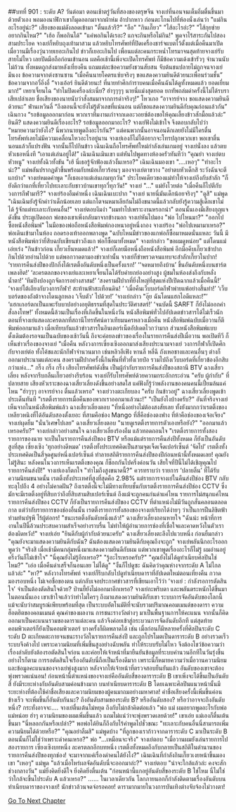 ##บทที่ 901 : ระดับ A?
วันต่อมา
ตอนเช้าตรู่วันที่สองของตรุษจีน
จางเย่ที่นอนจนเต็มอิ่มตื่นขึ้นมาด้วยตัวเอง พอมองนาฬิกาเขาก็มุดออกมาจากผ้าห่ม อ้าปากหาว ก่อนตะโกนไปที่ห้องนั่งเล่นว่า "แม่กินอะไรอยู่น่ะ?"
เสียงของแม่ดังลอดเข้ามา
"ตื่นแล้วรึ?"
"อือ"
"กินเกี๊ยว"
"ไส้อะไรอ่ะ?"
"ไส้กุยช่าย อยากกินไหม?"
"เฮ้อ ก็พอกินได้"
"แค่พอกินได้เรอะ? แกจะกินหรือไม่กิน!"
พูดจาไร้สาระกันไปสองสามประโยค จางเย่ก็หยิบถุงเท้ามาสวม แล้วหยิบโทรศัพท์ที่ปิดเครื่องชาร์จแบตไว้ตั้งแต่เมื่อคืนมาเปิด เมื่อวานมีเรื่องวุ่นวายเยอะเกินไป ข่าวก็เยอะเกินไป เพื่อนแต่ละคนกระหน่ำโทรมาจนสุดท้ายจางเย่รับสายไม่ไหว เลยปิดมือถือก่อนเข้านอน ผลคือเช้านี้เพิ่งจะเปิดโทรศัพท์ ก็มีข้อความเด้งเข้ารัวๆ จำนวนนับไม่ถ้วน ทั้งหมดถูกส่งมาหลังเที่ยงคืน แถมแต่ละข้อความยังชวนสับสน จับต้นชนปลายไม่ถูกจนจางเย่มึนงง
ข้อความจากต่งซานซาน “เมื่อคืนนายโคตรแซ่บจริงๆ ขอแสดงความยินดีด้วยนะเพื่อนร่วมชั้น”
ข้อความจากอวี๋อิ่งอี๋ “จางเอ้อร์ ยินดีด้วยนะ! ที่นายทำศึกกำราบคนเมื่อคืนฉันได้ดูทั้งหมดแล้ว ยอดเยี่ยมมาก!”
เหยาเจี้ยนไฉ “ทำไมปิดเครื่องล่ะเนี่ย? ฮ่าๆๆๆๆ นายนี่แม่งสุดยอด ยกทัพถล่มด่าครั้งนี้ไม่ได้รบราเสียเปล่าเลย ชื่อเสียงของนายนับว่าสั่งสมมาจากการด่าจริงๆ!”
โหวเกอ “อาจารย์จาง ขอแสดงความยินดีด้วยนะ”
ฟ่านเหวินลี่ “ถึงตอนนี้จะยังไม่รู้ตัวเลขที่แน่นอน แต่ก็ขอแสดงความยินดีกับคุณก่อนแล้วกัน”
เฉินกวง “รอข้อมูลออกมาก่อน พวกเราทีมงานเก่าจากเดอะวอยซ์ต้องขอให้คุณเลี้ยงข้าวสักมื้อแล้วล่ะ”
ยินดี?
แสดงความยินดีเรื่องอะไร?
รอข้อมูลออกมาอะไร?
จางเย่ฟังไม่เข้าใจ จึงตอบกลับไปว่า “หมายความว่ายังไง? นี่พวกนายพูดถึงอะไรกัน?”
แต่คนพวกนั้นอาจนอนดึกเลยยังไม่มีใครตื่น โทรศัพท์เลยไม่มีความเคลื่อนไหวอะไรอยู่นาน จางเย่เองก็ไม่ได้อยากจะโทรปลุกพวกเขา พอเขาตื่นนอนแล้วก็แปรงฟัน จากนั้นก็ไปกินข้าว
เฉินเฉินถือโทรศัพท์ใหม่กำลังเล่นเกมอยู่
จางเย่นั่งลง แล้วตบหัวเธอหนึ่งที “เอาแต่เล่นอยู่ได้!”
เฉินเฉินเมินเขา แต่หันไปพูดทางห้องครัวทันทีว่า “คุณย่า จางเย่ตบหัวหนู”
จางเย่ทั้งฉิวทั้งขัน "เฮ้ นี่เธอรู้จักฟ้องแล้วงั้นเหรอ?"
เฉินเฉินมองเขา "....เหอๆ"
"ทำอะไรน่ะ?" แม่พลันปรากฏตัวขึ้นพร้อมกับหม้อเกี๊ยวร้อนๆ มองจางเย่ตาขวาง "อย่าตบหัวเด็กสิ ระวังฉันจะตีแกบ้าง"
จางเย่หมดคำพูด "ก็เธอเอาแต่เล่นเกมทุกวัน"
ประโยคเดียวของแม่ทำให้จางเย่ถึงกับสำลัก "ก็ยังดีกว่าแกที่เที่ยวไปทะเลาะกับชาวบ้านเขาทุกวี่ทุกวัน!"
จางเย่ "..."
แม่ยังโวยต่อ "เมื่อคืนก็ไปตีกับวงการกีฬามารึ?"
จางเย่ร้องอืมคำหนึ่ง
เฉินเฉินเบะปาก "จางเย่ นายนี่มันเด็กน้อยจริงๆ"
"ดูสิ" แม่พูด "เฉินเฉินยังรู้จักคำว่าเด็กน้อยเลย แต่แกโตจนหมาเลียก้นไม่ถึงขนาดนี้แล้วกลับยังรู้ความสู้เด็กเขาไม่ได้ รู้จักแต่ทะเลาะกับคนอื่น!"
จางเย่ตอบงึมงำ "ผมทำไปเพราะงานหรอกน่า"
ตอนนั้นเองมีเสียงกุญแจดังขึ้น ประตูเปิดออก พ่อของเขาเพิ่งกลับมาจากข้างนอก
จางเย่หันไปมอง "พ่อ ไปไหนมา?"
"ออกไปซื้อหนังสือพิมพ์" ในมือของพ่อถือหนังสือพิมพ์กองหนาอยู่หนึ่งกอง
จางเย่ร้อง "พ่อไปเหมามาเหรอ?"
พ่อเดินเข้ามาในห้อง ถอดรองเท้าออกพลางพูด "ฉบับไหนมีข่าวของแกพ่อก็ซื้อมาหมดนั่นแหละ วันนี้ มีหนังสือพิมพ์กว่ายี่สิบฉบับเขียนข่าวถึงแก พ่อก็ซื้อมาทั้งหมด"
จางเย่กล่าว "ขอผมดูหน่อย"
แต่โดนแม่เอ่ยเร่ง "กินข้าวก่อน เกี๊ยวเย็นหมดแล้ว!"
จางเย่ก็เลยมือหนึ่งถือหนังสือพิมพ์ อีกมือคีบเกี๊ยวเข้าปาก กินไปด้วยอ่านไปด้วย แต่พอกวาดตามองข่าวเท่านั้น จางเย่ก็ขำพรวดจนแทบจะสำลักเกี๊ยวในปาก!
‘รายการคืนส่งปีของปักกิ่งได้เรตติ้งอันดับหนึ่งเป็นครั้งแรก!’
‘‘จดหมายถึงบ้าน’ ขึ้นอันดับหนึ่งบนชาร์ตเพลงฮิต!’
‘ละครตลกของจางเย่และเหยาเจี้ยนไฉได้รับคำยกย่องอย่างสูง ผู้ชมในห้องส่งถึงกับหลั่งน้ำตา!’
‘ทีมปิงปองถูกจัดการอย่างสาสม!’
‘สงครามฝีปากที่ยิ่งใหญ่ที่สุดแห่งปีเปิดฉากแล้วเมื่อคืนนี้!’
‘จางเย่โต้เถียงกับวงการกีฬา! สะท้านฟ้าสะเทือนดิน! ’
‘เมื่อคืนเว็บบอร์ดกีฬาพ่ายแพ้อย่างสิ้นท่า!’
‘เว็บบอร์ดของถังต้าจางโดนลูกหลง ‘เจ็บตัว’ ไปด้วย!’
‘จางเย่กล่าว "อุ๊ย ฉันโดนแฮกไอดีแหละ!”’
‘แฮกเกอร์ตกเป็นแพะรับบาปอย่างอยุติธรรมที่สุดในประวัติศาสตร์!’
‘จนบัดนี้ SARFT ก็ยังไม่ออกคำสั่งลงโทษ!’
ทั้งหมดนี้ล้วนเป็นเรื่องที่เกิดขึ้นในหนึ่งวัน หนังสือพิมพ์ทั่วไปอัปเดตข่าวสารได้ไม่เร็วนัก ตอนที่จางเย่แสดงละครตลกที่สถานีโทรทัศน์ดาวเทียมนครหลวงเมื่อคืน หนังสือพิมพ์ฉบับเมื่อวานก็ตีพิมพ์ออกมาแล้ว เมื่อเทียบกันแล้วข่าวสารในอินเตอร์เน็ตอัปเดตไวกว่ามาก ส่วนหนังสือพิมพ์แบบดั้งเดิมต้องรอจนเป็นฉบับของเช้าวันนี้ ถึงจะค่อยลงข่าวของเรื่องในรายการคืนส่งปีเมื่อวาน
พอเปิดทีวี ก็เห็นข่าวเรื่องของจางเย่
"เมื่อคืน หลังวงการเซี่ยงเซิงออกมาส่งเสียงประนามจางเย่ วงการกีฬาก็เปิดศึกกับจางเย่ต่อ ทั้งโค้ชและนักกีฬาจำนวนมาก เช่นหลิวอีเฟิง หานลี่ หลี่ฉี ถังเหอชางและคนอื่นๆ ต่างก็ออกมาประนามแต่ละคน สงครามฝีปากครั้งนี้กินพื้นที่ทั่วทั้งเวยป๋อ รวมไปถึงเว็บบอร์ดที่เกี่ยวข้องอีกสิบกว่าแห่ง..."
กริ๊ง กริ๊ง กริ๊ง
เสียงโทรศัพท์ดังขึ้น
เป็นผู้กำกับรายการคืนส่งปีของสถานี BTV ฉางเสี่ยวเลี่ยง
หลังจากรีบกลืนเกี๊ยวอย่างรีบร้อน จางเย่ก็รับโทรศัพท์ด้วยความกระอักกระอ่วน "ครับ ผู้กำกับ"
ที่ปลายสาย เสียงหัวเราะของฉางเสี่ยวเลี่ยงดังขึ้นอย่างสดใส แค่ฟังก็รู้ว่าพลังงานของคนคนนี้เปี่ยมล้นแค่ไหน "ฮ่าๆๆๆ อาจารย์จาง ตื่นแล้วเหรอ"
จางเย่วางตะเกียบลง "ครับ กินข้าวอยู่"
ฉางเสี่ยวเลี่ยงพูดเข้าประเด็นทันที "เรตติ้งรายการเมื่อคืนของพวกเราออกมาแล้วนะ!"
"เป็นยังไงบ้างครับ?" อันที่จริงจางเย่เห็นจากในหนังสือพิมพ์แล้ว
ฉางเสี่ยวเลี่ยงตอบ "ที่หนึ่งอย่างไม่ต้องสงสัยเลย ทั้งยังมากกว่าเรตติ้งของเหลียวหนิงที่ได้อันดับสองตั้งเยอะ ที่สามคือช่อง Mango ที่สี่คือช่องตงฟาง ที่ห้าคือช่องของเจ้อเจียง"
จางเย่ผุดยิ้ม "นั่นวิเศษไปเลย"
ฉางเสี่ยวเลี่ยงตอบ "นายดูเรตติ้งรายการตัวเองหรือยัง?"
"ออกมาแล้วเหรอครับ?" จางเย่กล่าวอย่างสนใจ
ฉางเสี่ยวเลี่ยงร้องอืม แล้วทอดถอนใจ "เรตติ้งรายการทั้งสองรายการของนาย จะเป็นในรายการคืนส่งปีของ BTV หรือแม้แต่รายการคืนส่งปีทั้งหมด ก็ยังเป็นอันดับสูงที่สุด เซี่ยงเซิง ‘ทุกอย่างดีหมด’ เรตติ้งทั้งประเทศคิดเป็นสามจุดเจ็ดเจ็ดเปอร์เซ็นต์ ‘จัดไป’ เรตติ้งทั้งประเทศคิดเป็นสี่จุดศูนย์หนึ่งเปอร์เซ็นต์ ทำลายสถิติรายการคืนส่งปีของปีก่อนหน้านี้ทั้งหมดเลย! คุณยังไม่รู้สินะ หลังคนในวงการเห็นเรตติ้งของคุณ ก็ช็อกกันไปครึ่งค่อนวัน เสียใจที่ปีนี้ไม่ได้เชิญคุณไปรายการคืนส่งปี!"
จางเย่เองก็ตกใจ "ทำไมถึงสูงขนาดนี้?"
ควรทราบว่า รายการ ‘ปลายลิ้น’ ที่ได้รับความนิยมขนาดนั้น เรตติ้งทั้งประเทศที่สูงที่สุดคือ 2.98% แต่รายการจางเย่ในคืนส่งปีช่อง BTV กลับทะลุไปถึง 4 อย่างไม่คาดฝัน? ถึงเรตติ้งนี้จะไม่มีทางเทียบชั้นกับเรตติ้งรายการคืนส่งปีช่อง CCTV ซึ่งมักจะมีเรตติ้งอยู่ที่สิบกว่าถึงยี่สิบสามสิบเปอร์เซ็นต์ ถึงแม้จะถูกคนก่นด่าแค่ไหน รายการไม่สนุกแค่ไหน รายการคืนส่งปีของ CCTV ก็ยังเป็นรายการคืนส่งปีของ CCTV ที่ตำแหน่งไม่มีวันถูกสั่นคลอนตลอดกาล แต่ว่ากับรายการของช่องอื่นนั้น เรตติ้งรายการทั้งสองของจางเย่เรียกได้ง่ายๆ ว่าเป็นการฝืนลิขิตฟ้า ท่วมท้นปฐพี ไร้ผู้ต่อกร!
"ชนะเรตติ้งอันดับหนึ่งแล้ว!" ฉางเสี่ยวเลี่ยงถอนหายใจ "ฉันน่ะ หน้าที่การงานในปีนี้ล้วนประสบความสำเร็จอย่างราบรื่น ไม่ทำให้ผู้อำนวยการช่องที่เชื่อใจและคาดหวังในตัวเราต้องผิดหวัง!"
จางเย่เอ่ย "ยินดีกับผู้กำกับด้วยนะครับ"
ฉางเสี่ยวเลี่ยงตะลึงไปแวบหนึ่ง ก่อนยิ้มกล่าว "คุณยังจะมาแสดงความยินดีกับฉัน? ฉันต้องแสดงความยินดีกับคุณถึงจะถูก"
จางเย่พลันนึกอะไรออก พูดว่า "จริงสิ เมื่อเช้ามีคนกลุ่มหนึ่งมาแสดงความยินดีกับผม แต่พวกเขาพูดเรื่องอะไรก็ไม่รู้ ผมอ่านอยู่ครึ่งวันก็ไม่เข้าใจ"
"นี่คุณยังไม่รู้อีกเหรอ?"
"รู้อะไรเหรอครับ?"
"คุณยังไม่ได้ดูทำเนียบศิลปินใช่ไหม?"
"เอ่อ เมื่อคืนด่าเสร็จก็นอนเลย ไม่ได้ดู"
"งั้นก็ไปดูซะ ฉันคิดว่าคุณห่างจากระดับ A ไม่ไกลแล้วล่ะ"
"หา?"
หลังวางโทรศัพท์ จางเย่ก็รีบกลับไปดูทำเนียบดาราที่อัปเดตใหม่ตอนเที่ยงคืน กวาดมองรอบหนึ่ง ไม่เจอชื่อของตน แต่กลับเจอประกาศข่าวสารที่เขียนเอาไว้ว่า ‘จางเย่ : กำลังรอการตัดสินใจ’
จำเป็นต้องตัดสินใจด้วย?
ป่านยี้ยังไม่ออกมาอีกเหรอ?
จางเย่กะพริบตา และพลันตระหนักได้ขึ้นมาในตอนนั้นเอง เขาเข้าใจแล้วว่าทำไมใครๆ ถึงมาแสดงความยินดีกับเขา
ระบบการจัดอันดับของโลกนี้ แม้จะนับว่าสมบูรณ์เพียบพร้อมที่สุด เป็นระบบอัตโนมัติที่จะนับรวมปริมาณคอมเมนต์ของดารา ความฮ็อตฮิตของคอมเมนต์ คุณค่าของผลงาน การชนะรางวัลต่างๆ มาเป็นพื้นฐานการให้คะแนน จากนั้นก็คิดออกมาเป็นคะแนนรวมของดาราแต่ละคน แล้วจึงค่อยเข้าสู่กระบวนการจัดอันดับอีกที แต่สุดท้ายคอมพิวเตอร์ก็ยังเป็นคอมพิวเตอร์ บางครั้งก็ผิดพลาดได้ เช่น เมื่อก่อนก็มีหลายครั้งที่ศิลปินระดับ C ระดับ D ตะเกียดตะกายจนชนะรางวัลในรายการคืนส่งปี และถูกโปรโมตเป็นดาราระดับ B อย่างรวดเร็ว ระบบจึงค้างไป เพราะความนิยมที่เพิ่มขึ้นสูงอย่างฉับพลัน ทำให้ระบบรับไม่ไหว จึงต้องโชว์ข้อความว่าเรื่องลำดับยังต้องรอตัดสินใจก่อน และค่อยให้เจ้าหน้าที่มายืนยันข้อมูลที่ระบบคำนวนอีกทีในวันรุ่งขึ้น
อย่างไรก็ตาม การรอตัดสินใจเรื่องอันดับนี่ถือเป็นเรื่องดีมาก เพราะนี่ก็หมายความว่าเมื่อวานความนิยมและข้อมูลคะแนนของจางเย่พุ่งสูงมาก หลังจากให้เจ้าหน้าที่ตรวจสอบยืนยันแล้ว อันดับของเขาจะต้องพุ่งพรวดแน่นอน!
ก่อนหน้านี้ตำแหน่งของจางเย่คืออันดับสี่ของดาราระดับ B เขาเพิ่งจะได้ขึ้นเป็นอันดับสี่ ยังมีระยะห่างกับอันดับสามค่อนข้างมาก บนทำเนียบดาราระดับ B โดยเฉพาะศิลปินแนวหน้านั้นมีระยะห่างที่ต้องใช้ค่าชื่อเสียงและความนิยมของผู้คนมาถมอย่างมหาศาล!
ค่าชื่อเสียงครั้งนี้เพิ่มขึ้นค่อนข้างเร็ว จะเพิ่มขึ้นกี่อันดับกันนะ?
ถึงอันดับสามของระดับ B?
หรืออันดับสอง?
หรือว่าอาจจะถึงอันดับหนึ่ง?
กระทั่งอาจจะ....
จางเย่ตื่นเต้นไม่หยุด ถึงกับไม่กล้าคิดต่อแล้ว "พ่อ แม่ ผมอยากพูดอะไรกับพ่อแม่หน่อย ฮ่าๆ ความนิยมของผมเพิ่มขึ้นแล้ว แถมไม่แน่ว่าจะพุ่งพรวดเลยด้วย!" เขาเอ่ย
แม่เองก็ตื่นเต้นขึ้นมา "นี่หลอกกันหรือเปล่า?"
พอพ่อได้ยินก็ถึงกับไร้คำพูดไปชั่วขณะ "ทะเลาะกับคนอื่นนี่สามารถเพิ่มความนิยมได้ด้วยหรือ?"
"คุณอย่าลืมสิ" แม่พูดบ้าง "ที่ลูกของเราก้าวจากดาราระดับ C มาเป็นระดับ B ตอนนั้นก็ไม่ใช่ว่าเพราะด่าคนเหรอ?"
พ่อ "...เหมือนจะจริง"
จางเย่ตอบ "เมื่อวานผมยังเล่นรายการไปสองรายการ เซี่ยงเซิงบทหนึ่ง ละครตลกอีกบทหนึ่ง เรตติ้งทั้งหมดถึงกับกลายเป็นสถิติในตำนานของรายการคืนส่งปีของทุกช่อง! จะมาจากแค่เรื่องด่าคนได้ยังไง?"
เฉินเฉินที่กำลังกินเกี๊ยวเงยหน้าขึ้นมองเขา "เหอๆ"
แม่พูด "แล้วเมื่อไหร่ผลจัดอันดับนี่จะออกมาล่ะ?"
จางเย่ตอบ "น่าจะใกล้แล้วล่ะ คงจะสักช่วงกลางวัน"
แม่ยิ่งคิดยิ่งดีใจ ยิ่งคิดยิ่งตื่นเต้น "ก่อนหน้านี้แกอยู่อันดับสี่ของระดับ B ใช่ไหม นี่ไม่ใช่ว่าใกล้จะขึ้นไประดับ A แล้วเหรอ?"
……
ในเวลาเดียวกัน
โลกภายนอกก็กำลังติดตามเรื่องอันดับบนทำเนียบดาราของจางเย่!
นักข่าวล้วนจดจ่อรอคอย!
ดารามากมายในวงการบันเทิงต่างจับจ้องไม่วางตา!


[Go To Next Chapter]( ./2.md)